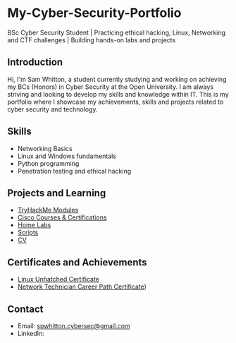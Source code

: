 # My-Cyber-Security-Portfolio

BSc Cyber Security Student | Practicing ethical hacking, Linux, Networking and CTF challenges | Building hands-on labs and projects

## Introduction
Hi, I'm Sam Whitton, a student currently studying and working on achieving my BCs (Honors) in Cyber Security at the Open University. I am always striving and looking to develop my skills and knowledge within IT. This is my portfolio where I showcase my achievements, skills and projects related to cyber security and technology.

## Skills
- Networking Basics
- Linux and Windows fundamentals
- Python programming
- Penetration testing and ethical hacking

## Projects and Learning
- [TryHackMe Modules](TryHackMe/)
- [Cisco Courses & Certifications](Cisco/)
- [Home Labs](Home-Labs/)
- [Scripts](Scripts/)
- [CV](CV/)

## Certificates and Achievements
- [Linux Unhatched Certificate](Cisco/Certifications/Linux-Unhatched-Certification.pdf)
- [Network Technician Career Path Certificate]([Cisco/Certifications/Network-Technician-Career-Path-Certification.pdf))

## Contact
- Email: spwhitton.cybersec@gmail.com
- LinkedIn: 
